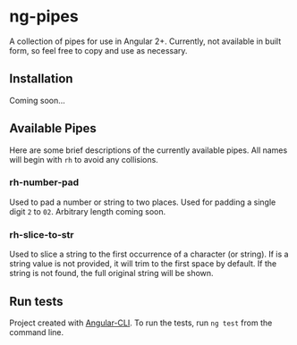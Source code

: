 # ng-pipes

A collection of pipes for use in Angular 2+. Currently, not available in built form, so feel free to copy and use as necessary.

## Installation

Coming soon...

## Available Pipes

Here are some brief descriptions of the currently available pipes. All names will begin with `rh` to avoid any collisions.

### rh-number-pad

Used to pad a number or string to two places. Used for padding a single digit `2` to `02`. Arbitrary length coming soon.

### rh-slice-to-str

Used to slice a string to the first occurrence of a character (or string). If is a string value is not provided, it will trim to the first space by default. If the string is not found, the full original string will be shown.

## Run tests

Project created with [Angular-CLI](https://github.com/angular/angular-cli). To run the tests, run `ng test` from the command line.